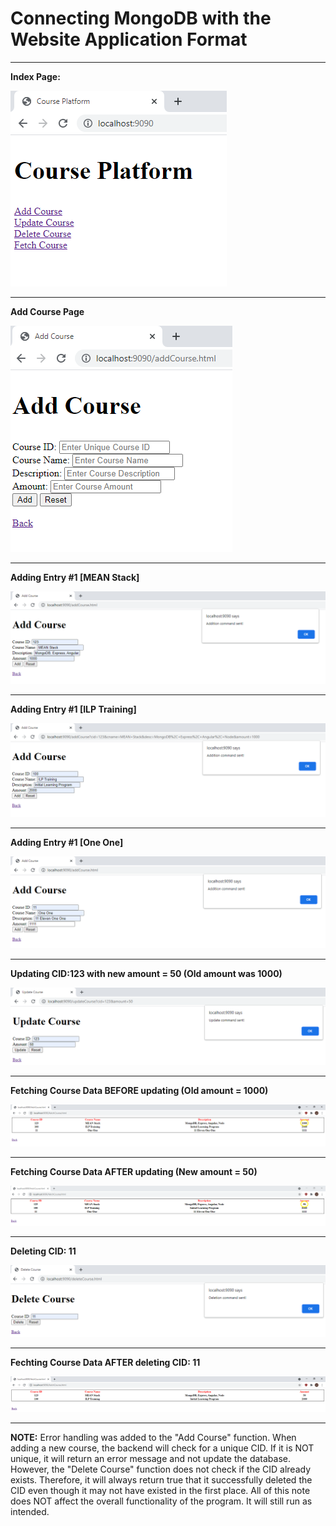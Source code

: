 # Connecting MongoDB with the Website Application Format

---

**Index Page:**

![Index](/Phase3/ConnectingMongoDB/images/conHome.png)

---

**Add Course Page**

![Add](/Phase3/ConnectingMongoDB/images/conAdd.png)

---

**Adding Entry #1 [MEAN Stack]**

![Entry1](/Phase3/ConnectingMongoDB/images/conEntry1.png)


---

**Adding Entry #1 [ILP Training]**

![Entry2](/Phase3/ConnectingMongoDB/images/conEntry2.png)

---

**Adding Entry #1 [One One]**

![Entry3](/Phase3/ConnectingMongoDB/images/conEntry3.png)

---

**Updating CID:123 with new amount = 50 (Old amount was 1000)**

![Update](/Phase3/ConnectingMongoDB/images/conUpdate.png)

---

**Fetching Course Data BEFORE updating (Old amount = 1000)**

![Before](/Phase3/ConnectingMongoDB/images/conBeforeUpd.png)

---

**Fetching Course Data AFTER updating (New amount = 50)**

![After](/Phase3/ConnectingMongoDB/images/conAfterUpd.png)

---

**Deleting CID: 11**

![Delete](/Phase3/ConnectingMongoDB/images/conDelete.png)

---

**Fechting Course Data AFTER deleting CID: 11**

![AfterDelete](/Phase3/ConnectingMongoDB/images/conAfterDelete.png)

---
**NOTE:** Error handling was added to the "Add Course" function. When adding a new course, the backend will check for a unique CID. If it is NOT unique, it will return an error message and not update the database. However, the "Delete Course" function does not check if the CID already exists. Therefore, it will always return true that it successfully deleted the CID even though it may not have existed in the first place. All of this note does NOT affect the overall functionality of the program. It will still run as intended.